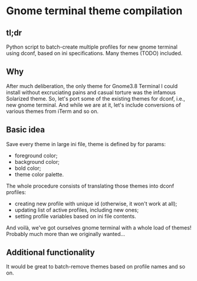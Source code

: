 # Gnome terminal theme compilation

tl;dr
-----

Python script to batch-create multiple profiles for new gnome terminal using
dconf, based on ini specifications. Many themes (TODO) included.

Why
---

After much deliberation, the only theme for Gnome3.8 Terminal I could install without
excruciating pains and casual torture was the infamous Solarized theme.
So, let's port some of the existing themes for dconf, i.e., new gnome terminal.
And while we are at it, let's include conversions of various themes from iTerm and
so on.

Basic idea
----------

Save every theme in large ini file, theme is defined by for params:

- foreground color;
- background color;
- bold color;
- theme color palette.

The whole procedure consists of translating those themes into dconf profiles:

- creating new profile with unique id (otherwise, it won't work at all);
- updating list of active profiles, including new ones;
- setting profile variables based on ini file contents.

And voilà, we've got ourselves gnome terminal with a whole load of themes! 
Probably much more than we originally wanted...

Additional functionality
------------------------

It would be great to batch-remove themes based on profile names and so on.

